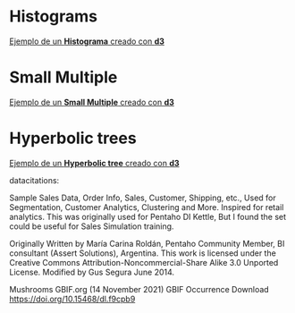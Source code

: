# Histograms
[Ejemplo de un **Histograma** creado con **d3**](https://miguellm-uoc.github.io/DataVisualizationPEC2/Histogram2.html)

# Small Multiple
[Ejemplo de un **Small Multiple** creado con **d3**](https://miguellm-uoc.github.io/DataVisualizationPEC2/small_multiple2.html)
# Hyperbolic trees
[Ejemplo de un **Hyperbolic tree** creado con **d3**](https://miguellm-uoc.github.io/DataVisualizationPEC2/hyperbolicTree/)






datacitations: 

Sample Sales Data, Order Info, Sales, Customer, Shipping, etc., Used for Segmentation, Customer Analytics, Clustering and More. Inspired for retail analytics. This was originally used for Pentaho DI Kettle, But I found the set could be useful for Sales Simulation training.

Originally Written by María Carina Roldán, Pentaho Community Member, BI consultant (Assert Solutions), Argentina. This work is licensed under the Creative Commons Attribution-Noncommercial-Share Alike 3.0 Unported License. Modified by Gus Segura June 2014.

Mushrooms
GBIF.org (14 November 2021) GBIF Occurrence Download  https://doi.org/10.15468/dl.f9cpb9

